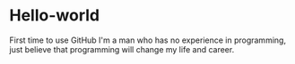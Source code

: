# Hello-world
First time to use GitHub
I'm a man who has no experience in programming, just believe that programming will change my life and career.
